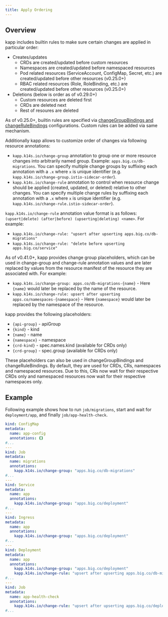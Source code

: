 ```yaml
---
title: Apply Ordering
---
```


## Overview

kapp includes builtin rules to make sure certain changes are applied in particular order:

- Creates/updates
  - CRDs are created/updated before custom resources
  - Namespaces are created/updated before namespaced resources
  - Pod related resources (ServiceAccount, ConfigMap, Secret, etc.) are created/updated before other resources (v0.25.0+)
  - RBAC related resources (Role, RoleBinding, etc.) are created/updated before other resources (v0.25.0+)
- Deletions (below is order as of v0.29.0+)
  - Custom resources are deleted first
  - CRDs are deleted next
  - Rest of resoures are deleted

As of v0.25.0+, builtin rules are specified via [changeGroupBindings and changeRuleBindings](config.md#changegroupbindings) configurations. Custom rules can be added via same mechanism.

Additionally kapp allows to customize order of changes via following resource annotations:

- `kapp.k14s.io/change-group` annotation to group one or more resource changes into arbitrarily named group. Example: `apps.big.co/db-migrations`. You can specify multiple change groups by suffixing each annotation with a `.x` where `x` is unique identifier (e.g. `kapp.k14s.io/change-group.istio-sidecar-order`).
- `kapp.k14s.io/change-rule` annotation to control when resource change should be applied (created, updated, or deleted) relative to other changes. You can specify multiple change rules by suffixing each annotation with a `.x` where `x` is unique identifier (e.g. `kapp.k14s.io/change-rule.istio-sidecar-order`).

`kapp.k14s.io/change-rule` annotation value format is as follows: `(upsert|delete) (after|before) (upserting|deleting) <name>`. For example:

- `kapp.k14s.io/change-rule: "upsert after upserting apps.big.co/db-migrations"`
- `kapp.k14s.io/change-rule: "delete before upserting apps.big.co/service"`

As of v0.41.0+, kapp provides change group placeholders, which can be used in change-group and change-rule annotation values and are later replaced by values from the resource manifest of the resource they are associated with. For example:

- `kapp.k14s.io/change-group: apps.co/db-migrations-{name}` - Here `{name}` would later be replaced by the name of the resource.
- `kapp.k14s.io/change-rule: upsert after upserting apps.co/namespaces-{namespace}` - Here `{namespace}` would later be replaced by the namespace of the resource.

kapp provides the following placeholders:

- `{api-group}` - apiGroup
- `{kind}` - kind
- `{name}` - name
- `{namespace}` - namespace
- `{crd-kind}` - spec.names.kind (available for CRDs only)
- `{crd-group}` - spec.group (available for CRDs only)

These placeholders can also be used in changeGroupBindings and changeRuleBindings. By default, they are used for CRDs, CRs, namespaces and namespaced resources. Due to this, CRs now wait for their respective CRDs only and namespaced resources now wait for their respective namespaces only.

## Example

Following example shows how to run `job/migrations`, start and wait for `deployment/app`, and finally `job/app-health-check`.

```yaml
kind: ConfigMap
metadata:
  name: app-config
  annotations: {}
#...
---
kind: Job
metadata:
  name: migrations
  annotations:
    kapp.k14s.io/change-group: "apps.big.co/db-migrations"
#...
---
kind: Service
metadata:
  name: app
  annotations:
    kapp.k14s.io/change-group: "apps.big.co/deployment"
#...
---
kind: Ingress
metadata:
  name: app
  annotations:
    kapp.k14s.io/change-group: "apps.big.co/deployment"
#...
---
kind: Deployment
metadata:
  name: app
  annotations:
    kapp.k14s.io/change-group: "apps.big.co/deployment"
    kapp.k14s.io/change-rule: "upsert after upserting apps.big.co/db-migrations"
#...
---
kind: Job
metadata:
  name: app-health-check
  annotations:
    kapp.k14s.io/change-rule: "upsert after upserting apps.big.co/deployment"
#...
```

